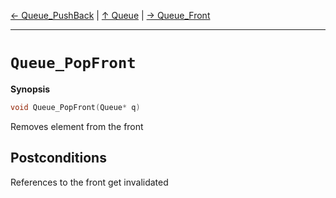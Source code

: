 [&#8592; Queue_PushBack](HTL_queue.t.h--queue--queue_pushback.md) | [&#8593; Queue](HTL_queue.t.h--queue.md) | [&#8594; Queue_Front](HTL_queue.t.h--queue--queue_front.md)
***

# `Queue_PopFront`
**Synopsis**

```cpp
void Queue_PopFront(Queue* q)
```

Removes element from the front


## Postconditions

References to the front get invalidated



